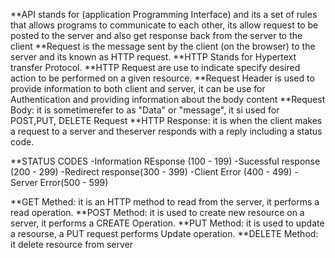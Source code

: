 **API stands for (application Programming Interface) and its a set of rules that allows programs to communicate to each other, its allow request to be posted to the server and also get response back from the server to the client
**Request is the message sent by the client (on the browser) to the server and its known as HTTP request.
**HTTP Stands for Hypertext transfer Protocol.
**HTTP Request are use to indicate specify desired action to be performed on a given resource.
**Request Header is used to provide information to both client and server, it can be use for Authentication and providing information about the body content
**Request Body: it is sometimerefer to as "Data" or "message", it si used for POST,PUT, DELETE Request
**HTTP Response: it is when the client makes a request to a server and theserver responds with a reply including a status code.

**STATUS CODES
-Information REsponse (100 - 199)
-Sucessful response (200 - 299)
-Redirect response(300 - 399)
-Client Error (400 - 499)
-Server Error(500 - 599)

**GET Methed: it is an HTTP method to read from the server, it performs a read operation.
**POST Method: it is used to create new resource on a server, it performs a CREATE Operation.
**PUT Method: it is used to update a resourse, a PUT request performs Update operation.
**DELETE Method: it delete resource from server
